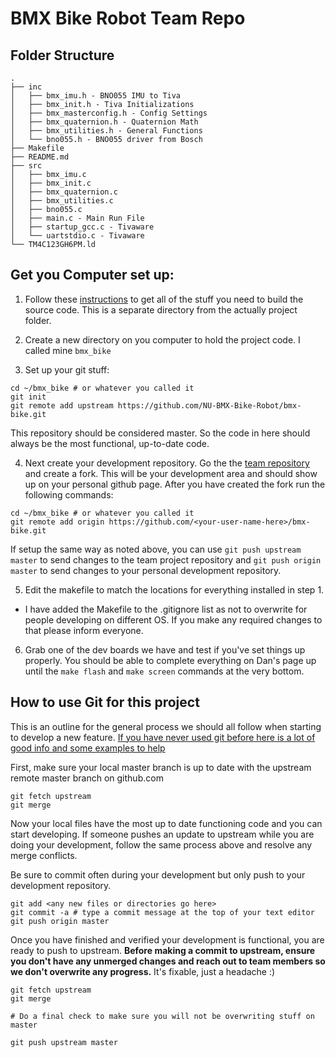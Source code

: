 # BMX Bike Robot Team Repo


## Folder Structure
```
.
├── inc
│   ├── bmx_imu.h - BNO055 IMU to Tiva
│   ├── bmx_init.h - Tiva Initializations
│   ├── bmx_masterconfig.h - Config Settings
│   ├── bmx_quaternion.h - Quaternion Math
│   ├── bmx_utilities.h - General Functions
│   └── bno055.h - BNO055 driver from Bosch
├── Makefile
├── README.md
├── src
│   ├── bmx_imu.c
│   ├── bmx_init.c
│   ├── bmx_quaternion.c
│   ├── bmx_utilities.c
│   ├── bno055.c
│   ├── main.c - Main Run File
│   ├── startup_gcc.c - Tivaware
│   └── uartstdio.c - Tivaware
└── TM4C123GH6PM.ld
```


## Get you Computer set up:

1. Follow these [instructions](https://github.com/dlynch7/Tiva_Make#tiva_make) to get all of the stuff you need to build the source code. This is a separate directory from the actually project folder.

2. Create a new directory on you computer to hold the project code. I called mine `bmx_bike`

3. Set up your git stuff:

  ```
  cd ~/bmx_bike # or whatever you called it
  git init
  git remote add upstream https://github.com/NU-BMX-Bike-Robot/bmx-bike.git  
  ```

  This repository should be considered master. So the code in here should always be the most functional, up-to-date code.

4. Next create your development repository. Go the the [team repository](https://github.com/NU-BMX-Bike-Robot/bmx-bike.git) and create a fork. This will be your development area and should show up on your personal github page. After you have created the fork run the following commands:

  ```
  cd ~/bmx_bike # or whatever you called it
  git remote add origin https://github.com/<your-user-name-here>/bmx-bike.git
  ```

  If setup the same way as noted above, you can use `git push upstream master` to send changes to the team project repository and `git push origin master` to send changes to your personal development repository.

5. Edit the makefile to match the locations for everything installed in step 1.

 - I have added the Makefile to the .gitignore list as not to overwrite for people developing on different OS. If you make any required changes to that please inform everyone.


6. Grab one of the dev boards we have and test if you've set things up properly. You should be able to complete everything on Dan's page up until the `make flash` and `make screen` commands at the very bottom.



## How to use Git for this project

This is an outline for the general process we should all follow when starting to develop a new feature. [If you have never used git before here is a lot of good info and some examples to help](http://robotics.mech.northwestern.edu/~elwin/git_intro.html)

First, make sure your local master branch is up to date with the upstream remote master branch on github.com
```
git fetch upstream
git merge
```

Now your local files have the most up to date functioning code and you can start developing. If someone pushes an update to upstream while you are doing your development, follow the same process above and resolve any merge conflicts.

Be sure to commit often during your development but only push to your development repository.
```
git add <any new files or directories go here>
git commit -a # type a commit message at the top of your text editor
git push origin master
```

Once you have finished and verified your development is functional, you are ready to push to upstream. **Before making a commit to upstream, ensure you don't have any unmerged changes and reach out to team members so we don't overwrite any progress.** It's fixable, just a headache :)

```
git fetch upstream
git merge

# Do a final check to make sure you will not be overwriting stuff on master

git push upstream master
```
